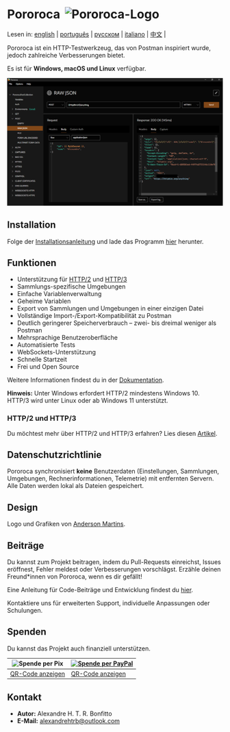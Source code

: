 <h1>Pororoca <img style="margin: 4px 0 0 4px" height="32" src="pororoca.png" alt="Pororoca-Logo"/></h1>

Lesen in: [english](README.md) | [português](README_pt.md) | [русском](README_ru.md) | [italiano](README_it.md) | [中文](README_zh-cn.md) |

Pororoca ist ein HTTP-Testwerkzeug, das von Postman inspiriert wurde, jedoch zahlreiche Verbesserungen bietet.

Es ist für **Windows, macOS und Linux** verfügbar.

![Beispiel-Screenshot](./misc/example_screen_en.png)

## Installation

Folge der [Installationsanleitung](https://pororoca.io/docs/installation) und lade das Programm [hier](https://github.com/alexandrehtrb/Pororoca/releases) herunter.

## Funktionen

* Unterstützung für [HTTP/2](https://http2.github.io/) und [HTTP/3](https://developers.cloudflare.com/http3/)
* Sammlungs-spezifische Umgebungen
* Einfache Variablenverwaltung
* Geheime Variablen
* Export von Sammlungen und Umgebungen in einer einzigen Datei
* Vollständige Import-/Export-Kompatibilität zu Postman
* Deutlich geringerer Speicherverbrauch – zwei- bis dreimal weniger als Postman
* Mehrsprachige Benutzeroberfläche
* Automatisierte Tests
* WebSockets-Unterstützung
* Schnelle Startzeit
* Frei und Open Source

Weitere Informationen findest du in der [Dokumentation](https://pororoca.io/docs/).

**Hinweis:** Unter Windows erfordert HTTP/2 mindestens Windows 10. HTTP/3 wird unter Linux oder ab Windows 11 unterstützt.

### HTTP/2 und HTTP/3

Du möchtest mehr über HTTP/2 und HTTP/3 erfahren? Lies diesen [Artikel](https://alexandrehtrb.github.io/posts/2024/03/http2-and-http3-explained/).

## Datenschutzrichtlinie

Pororoca synchronisiert **keine** Benutzerdaten (Einstellungen, Sammlungen, Umgebungen, Rechner­informationen, Telemetrie) mit entfernten Servern. Alle Daten werden lokal als Dateien gespeichert.

## Design

Logo und Grafiken von [Anderson Martins](https://www.behance.net/am-dsgn).

## Beiträge

Du kannst zum Projekt beitragen, indem du Pull-Requests einreichst, Issues eröffnest, Fehler meldest oder Verbesserungen vorschlägst. Erzähle deinen Freund*innen von Pororoca, wenn es dir gefällt!

Eine Anleitung für Code-Beiträge und Entwicklung findest du [hier](CONTRIBUTING.md).

Kontaktiere uns für erweiterten Support, individuelle Anpassungen oder Schulungen.

## Spenden

Du kannst das Projekt auch finanziell unterstützen.

| ![Spende per Pix](./misc/pix_botao_doacao.png) | [![Spende per PayPal](./misc/paypal_donation_button.png)](https://www.paypal.com/donate/?hosted_button_id=NUADRWF3WNYQ2) |
|--|--|
| [QR-Code anzeigen](./misc/pix_doacao_qr_code.png) | [QR-Code anzeigen](./misc/paypal_donation_qr_code.png) |

## Kontakt

* **Autor:** Alexandre H. T. R. Bonfitto  
* **E-Mail:** alexandrehtrb@outlook.com
